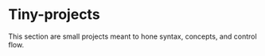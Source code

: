 # Tiny-projects
This section are small projects meant to hone syntax, concepts, and control flow.  
